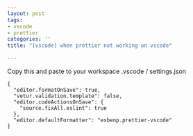 ```yaml
---
layout: post
tags:
- vscode
- prettier
categories: ''
title: "[vscode] when prettier not working on vscode"

---
```

Copy this and paste to your workspace .vscode / settings.json

    {
      "editor.formatOnSave": true,
      "vetur.validation.template": false,
      "editor.codeActionsOnSave": {
        "source.fixAll.eslint": true
      },
      "editor.defaultFormatter": "esbenp.prettier-vscode"
    }
    